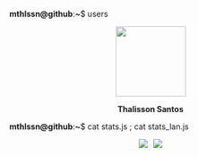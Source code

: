 **mthlssn@github**:**~**$ users

<div align="center">

<img height="125" width="125" src="https://cdn.discordapp.com/attachments/757316918993748419/892375582497710080/foto.png">

**Thalisson Santos**

</div>

**mthlssn@github**:**~**$ cat stats.js ; cat stats_lan.js

<div align="center">
  
<img src="https://github-readme-stats.vercel.app/api?username=mthlssn&show_icons=true&hide=issues&title_color=fff&text_color=fff&icon_color=79ff97&bg_color=151515&color_border=000&border_radius=1&hide_rank=true&count_private=true&include_all_commits=true&line_height=19&custom_title=stats.js⠀⠀⠀⠀⠀⠀⠀⠀-⠀▫⠀x&disable_animations=true&&card_width=230">⠀<img src="https://github-readme-stats.vercel.app/api/top-langs/?username=mthlssn&&layout=compact&title_color=fff&text_color=fff&bg_color=151515&color_border=000&border_radius=1&langs_count=4&custom_title=stats_lan.js⠀⠀⠀⠀⠀⠀-⠀▫⠀x&card_width=230">
  
</div>
